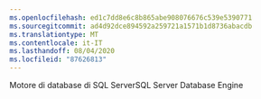 ```yaml
---
ms.openlocfilehash: ed1c7dd8e6c8b865abe908076676c539e5390771
ms.sourcegitcommit: ad4d92dce894592a259721a1571b1d8736abacdb
ms.translationtype: MT
ms.contentlocale: it-IT
ms.lasthandoff: 08/04/2020
ms.locfileid: "87626813"
---
```

 <span data-ttu-id="9b2ba-101">Motore di database di SQL Server</span><span class="sxs-lookup"><span data-stu-id="9b2ba-101">SQL Server Database Engine</span></span> 